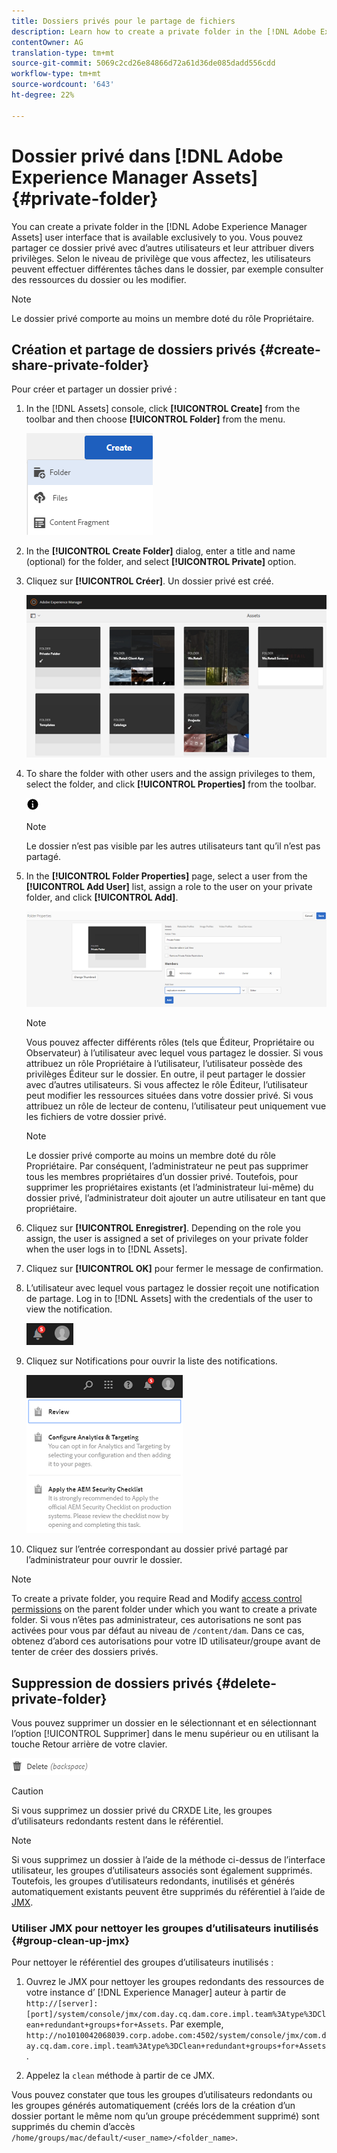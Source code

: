 ```yaml
---
title: Dossiers privés pour le partage de fichiers
description: Learn how to create a private folder in the [!DNL Adobe Experience Manager Assets] and share it with other users and the assign various privileges to them.
contentOwner: AG
translation-type: tm+mt
source-git-commit: 5069c2cd26e84866d72a61d36de085dadd556cdd
workflow-type: tm+mt
source-wordcount: '643'
ht-degree: 22%

---
```



# Dossier privé dans [!DNL Adobe Experience Manager Assets] {#private-folder}

You can create a private folder in the [!DNL Adobe Experience Manager Assets] user interface that is available exclusively to you. Vous pouvez partager ce dossier privé avec d’autres utilisateurs et leur attribuer divers privilèges. Selon le niveau de privilège que vous affectez, les utilisateurs peuvent effectuer différentes tâches dans le dossier, par exemple consulter des ressources du dossier ou les modifier.

>[!NOTE]
>
>Le dossier privé comporte au moins un membre doté du rôle Propriétaire.

## Création et partage de dossiers privés {#create-share-private-folder}

Pour créer et partager un dossier privé :

1. In the [!DNL Assets] console, click **[!UICONTROL Create]** from the toolbar and then choose **[!UICONTROL Folder]** from the menu.

   ![Créer un dossier de fichiers](assets/Create-folder.png)

1. In the **[!UICONTROL Create Folder]** dialog, enter a title and name (optional) for the folder, and select **[!UICONTROL Private]** option.

1. Cliquez sur **[!UICONTROL Créer]**. Un dossier privé est créé.

   ![chlimage_1-413](assets/chlimage_1-413.png)

1. To share the folder with other users and the assign privileges to them, select the folder, and click **[!UICONTROL Properties]** from the toolbar.

   ![option info](assets/do-not-localize/info-circle-icon.png)

   >[!NOTE]
   >
   >Le dossier n’est pas visible par les autres utilisateurs tant qu’il n’est pas partagé.

1. In the **[!UICONTROL Folder Properties]** page, select a user from the **[!UICONTROL Add User]** list, assign a role to the user on your private folder, and click **[!UICONTROL Add]**.

   ![chlimage_1-415](assets/chlimage_1-415.png)

   >[!NOTE]
   >
   >Vous pouvez affecter différents rôles (tels que Éditeur, Propriétaire ou Observateur) à l’utilisateur avec lequel vous partagez le dossier. Si vous attribuez un rôle Propriétaire à l’utilisateur, l’utilisateur possède des privilèges Éditeur sur le dossier. En outre, il peut partager le dossier avec d’autres utilisateurs. Si vous affectez le rôle Éditeur, l’utilisateur peut modifier les ressources situées dans votre dossier privé. Si vous attribuez un rôle de lecteur de contenu, l’utilisateur peut uniquement vue les fichiers de votre dossier privé.

   >[!NOTE]
   >
   >Le dossier privé comporte au moins un membre doté du rôle Propriétaire. Par conséquent, l’administrateur ne peut pas supprimer tous les membres propriétaires d’un dossier privé. Toutefois, pour supprimer les propriétaires existants (et l’administrateur lui-même) du dossier privé, l’administrateur doit ajouter un autre utilisateur en tant que propriétaire.

1. Cliquez sur **[!UICONTROL Enregistrer]**. Depending on the role you assign, the user is assigned a set of privileges on your private folder when the user logs in to [!DNL Assets].
1. Cliquez sur **[!UICONTROL OK]** pour fermer le message de confirmation.
1. L’utilisateur avec lequel vous partagez le dossier reçoit une notification de partage. Log in to [!DNL Assets] with the credentials of the user to view the notification.

   ![chlimage_1-416](assets/chlimage_1-416.png)

1. Cliquez sur Notifications pour ouvrir la liste des notifications.

   ![Liste des notifications](assets/Assets-Notification.png)

1. Cliquez sur l’entrée correspondant au dossier privé partagé par l’administrateur pour ouvrir le dossier.

>[!NOTE]
>
>To create a private folder, you require Read and Modify [access control permissions](/help/sites-administering/security.md#permissions-in-aem) on the parent folder under which you want to create a private folder. Si vous n’êtes pas administrateur, ces autorisations ne sont pas activées pour vous par défaut au niveau de `/content/dam`. Dans ce cas, obtenez d’abord ces autorisations pour votre ID utilisateur/groupe avant de tenter de créer des dossiers privés.

## Suppression de dossiers privés {#delete-private-folder}

Vous pouvez supprimer un dossier en le sélectionnant et en sélectionnant l’option [!UICONTROL Supprimer] dans le menu supérieur ou en utilisant la touche Retour arrière de votre clavier.

![option de suppression dans le menu supérieur](assets/delete-option.png)

>[!CAUTION]
>
>Si vous supprimez un dossier privé du CRXDE Lite, les groupes d’utilisateurs redondants restent dans le référentiel.

>[!NOTE]
>
>Si vous supprimez un dossier à l’aide de la méthode ci-dessus de l’interface utilisateur, les groupes d’utilisateurs associés sont également supprimés.
Toutefois, les groupes d’utilisateurs redondants, inutilisés et générés automatiquement existants peuvent être supprimés du référentiel à l’aide de [JMX](#group-clean-up-jmx).

### Utiliser JMX pour nettoyer les groupes d’utilisateurs inutilisés {#group-clean-up-jmx}

Pour nettoyer le référentiel des groupes d’utilisateurs inutilisés :

1. Ouvrez le JMX pour nettoyer les groupes redondants des ressources de votre instance d’ [!DNL Experience Manager] auteur à partir de `http://[server]:[port]/system/console/jmx/com.day.cq.dam.core.impl.team%3Atype%3DClean+redundant+groups+for+Assets`.
Par exemple, `http://no1010042068039.corp.adobe.com:4502/system/console/jmx/com.day.cq.dam.core.impl.team%3Atype%3DClean+redundant+groups+for+Assets`.

1. Appelez la `clean` méthode à partir de ce JMX.

Vous pouvez constater que tous les groupes d’utilisateurs redondants ou les groupes générés automatiquement (créés lors de la création d’un dossier portant le même nom qu’un groupe précédemment supprimé) sont supprimés du chemin d’accès `/home/groups/mac/default/<user_name>/<folder_name>`.
